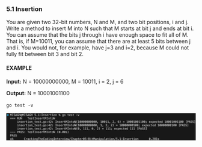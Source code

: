 ### 5.1 Insertion
You are given two 32-bit numbers, N and M, and two bit positions, i and j. Write a method to insert M into N such that M starts at bit j and ends at bit i. You can assume that the bits j through i have enough space to fit all of M. That is, if M=10011, you can assume that there are at least 5 bits between j and i. You would not, for example, have j=3 and i=2, because M could not fully fit between bit 3 and bit 2.

#### EXAMPLE

**Input:** N = 10000000000, M = 10011, i = 2, j = 6

**Output:** N = 10001001100




`go test -v`

![Test Result](_testResult.png)
